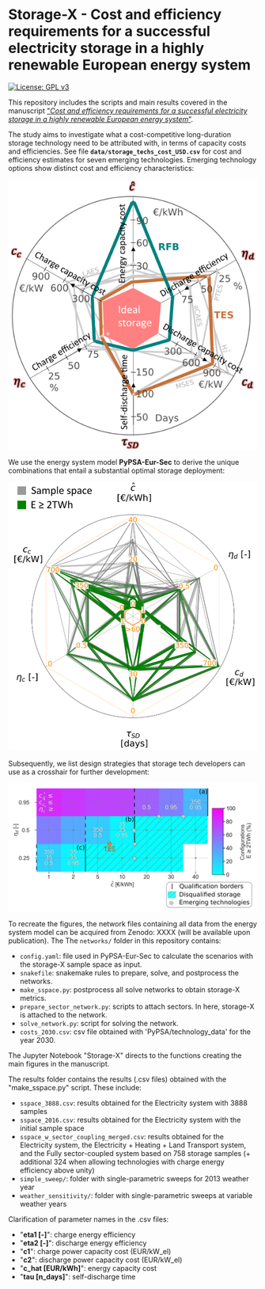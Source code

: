 # Storage-X - Cost and efficiency requirements for a successful electricity storage in a highly renewable European energy system

[![License: GPL v3](https://img.shields.io/badge/License-GPLv3-blue.svg)](https://www.gnu.org/licenses/gpl-3.0)

This repository includes the scripts and main results covered in the manuscript ["_Cost and efficiency requirements for a successful electricity storage
in a highly renewable European energy system_"](https://doi.org/10.48550/arXiv.2208.09169). 

The study aims to investigate what a cost-competitive long-duration storage technology need to be attributed with, in terms of capacity costs and efficiencies. 
See file **`data/storage_techs_cost_USD.csv`** for cost and efficiency estimates for seven emerging technologies. Emerging technology options show distinct cost and efficiency characteristics:

![panel_fig1](existing_sketch_all.png)

We use the energy system model __PyPSA-Eur-Sec__ to derive the unique combinations that entail a substantial optimal storage deployment:

![panel_fig2](Spiderweb.png)

Subsequently, we list design strategies that storage tech developers can use as a crosshair for further development:

![panel_fig3](figure_panel_requirement.png)

To recreate the figures, the network files containing all data from the energy system model can be acquired from Zenodo: XXXX (will be available upon publication). The The `networks/` folder in this repository contains:

- `config.yaml`: file used in PyPSA-Eur-Sec to calculate the scenarios with the storage-X sample space as input.
- `snakefile`: snakemake rules to prepare, solve, and postprocess the networks.
- `make_sspace.py`: postprocess all solve networks to obtain storage-X metrics. 
- `prepare_sector_network.py`: scripts to attach sectors. In here, storage-X is attached to the network.
- `solve_network.py`: script for solving the network.
- `costs_2030.csv`: csv file obtained with 'PyPSA/technology_data' for the year 2030.

The Jupyter Notebook "Storage-X" directs to the functions creating the main figures in the manuscript.

The results folder contains the results (.csv files) obtained with the "make_sspace.py" script. These include:
- `sspace_3888.csv`: results obtained for the Electricity system with 3888 samples
- `sspace_2016.csv`: results obtained for the Electricity system with the initial sample space
- `sspace_w_sector_coupling_merged.csv`: results obtained for the Electricity system, the Electricity + Heating + Land Transport system, and the Fully sector-coupled system based on 758 storage samples (+ additional 324 when allowing technologies with charge energy efficiency above unity)
- `simple_sweep/`: folder with single-parametric sweeps for 2013 weather year
- `weather_sensitivity/`: folder with single-parametric sweeps at variable weather years

Clarification of parameter names in the .csv files:
- "**eta1 [-]**": charge energy efficiency 
- "**eta2 [-]**": discharge energy efficiency
- "**c1**": charge power capacity cost (EUR/kW_el)
- "**c2**": discharge power capacity cost (EUR/kW_el)
- "**c_hat [EUR/kWh]**": energy capacity cost
- "**tau [n_days]**": self-discharge time
